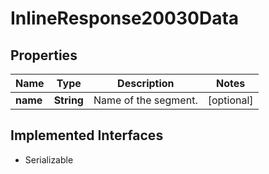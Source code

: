 

# InlineResponse20030Data


## Properties

Name | Type | Description | Notes
------------ | ------------- | ------------- | -------------
**name** | **String** | Name of the segment. |  [optional]


## Implemented Interfaces

* Serializable


